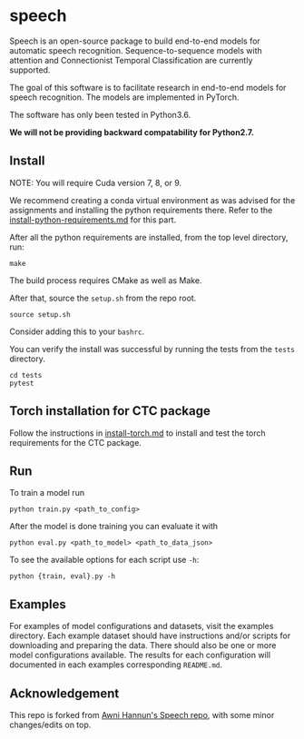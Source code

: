 # speech

Speech is an open-source package to build end-to-end models for automatic
speech recognition. Sequence-to-sequence models with attention and
Connectionist Temporal Classification are currently supported.

The goal of this software is to facilitate research in end-to-end models for
speech recognition. The models are implemented in PyTorch.

The software has only been tested in Python3.6. 

**We will not be providing backward compatability for Python2.7.**

## Install

NOTE: You will require Cuda version 7, 8, or 9.

We recommend creating a conda virtual environment as was advised for the assignments and installing the python
requirements there. Refer to the [install-python-requirements.md](https://github.com/ankitapasad/speech/blob/master/install-python-requirements.md) for this part.

After all the python requirements are installed, from the top level directory,
run:

```
make
```

The build process requires CMake as well as Make.

After that, source the `setup.sh` from the repo root.

```
source setup.sh
```

Consider adding this to your `bashrc`.

You can verify the install was successful by running the
tests from the `tests` directory.

```
cd tests
pytest
```

## Torch installation for CTC package

Follow the instructions in [install-torch.md](https://github.com/ankitapasad/speech/blob/master/install-torch.md) to install and test the torch requirements for the CTC package.

## Run 

To train a model run
```
python train.py <path_to_config>
```

After the model is done training you can evaluate it with

```
python eval.py <path_to_model> <path_to_data_json>
```

To see the available options for each script use `-h`: 

```
python {train, eval}.py -h
```

## Examples

For examples of model configurations and datasets, visit the examples
directory. Each example dataset should have instructions and/or scripts for
downloading and preparing the data. There should also be one or more model
configurations available. The results for each configuration will documented in
each examples corresponding `README.md`.

## Acknowledgement

This repo is forked from [Awni Hannun's Speech repo](https://github.com/awni/speech), with some minor changes/edits on top.
